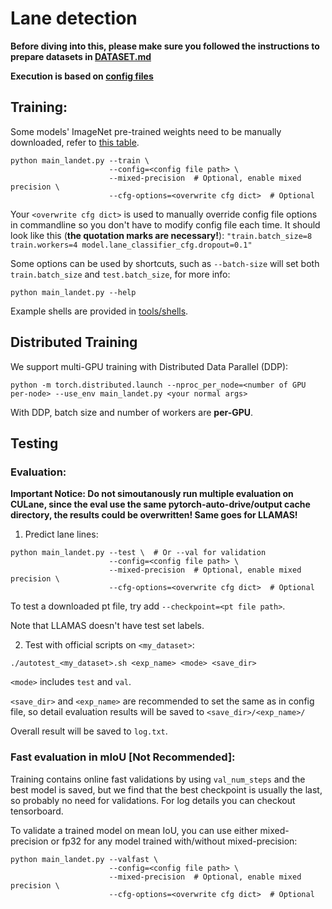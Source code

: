 # Lane detection

**Before diving into this, please make sure you followed the instructions to prepare datasets in [DATASET.md](./DATASET.md)**

**Execution is based on [config files](../configs/README.md)**

## Training:

Some models' ImageNet pre-trained weights need to be manually downloaded, refer to [this table](./IMAGENET_MODELS.md).

```
python main_landet.py --train \
                      --config=<config file path> \
                      --mixed-precision  # Optional, enable mixed precision \
                      --cfg-options=<overwrite cfg dict>  # Optional
```

Your `<overwrite cfg dict>` is used to manually override config file options in commandline so you don't have to modify config file each time. It should look like this (**the quotation marks are necessary!**): `"train.batch_size=8 train.workers=4 model.lane_classifier_cfg.dropout=0.1"`

Some options can be used by shortcuts, such as `--batch-size` will set both `train.batch_size` and `test.batch_size`, for more info:

```
python main_landet.py --help
```

Example shells are provided in [tools/shells](../tools/shells/).

## Distributed Training

We support multi-GPU training with Distributed Data Parallel (DDP):

```
python -m torch.distributed.launch --nproc_per_node=<number of GPU per-node> --use_env main_landet.py <your normal args>
```

With DDP, batch size and number of workers are **per-GPU**.

## Testing

### Evaluation:

**Important Notice: Do not simoutanously run multiple evaluation on CULane, since the eval use the same pytorch-auto-drive/output cache directory, the results could be overwritten! Same goes for LLAMAS!**

1. Predict lane lines:

```
python main_landet.py --test \  # Or --val for validation
                      --config=<config file path> \
                      --mixed-precision  # Optional, enable mixed precision \
                      --cfg-options=<overwrite cfg dict>  # Optional
```

To test a downloaded pt file, try add `--checkpoint=<pt file path>`.

Note that LLAMAS doesn't have test set labels.

2. Test with official scripts on `<my_dataset>`:

```
./autotest_<my_dataset>.sh <exp_name> <mode> <save_dir>
```

`<mode>` includes `test` and `val`.

`<save_dir>` and `<exp_name>` are recommended to set the same as in config file, so detail evaluation results will be saved to `<save_dir>/<exp_name>/`

Overall result will be saved to `log.txt`.

### Fast evaluation in mIoU [Not Recommended]:

Training contains online fast validations by using `val_num_steps` and the best model is saved, but we find that the best checkpoint is usually the last, so probably no need for validations. For log details you can checkout tensorboard.

To validate a trained model on mean IoU, you can use either mixed-precision or fp32 for any model trained with/without mixed-precision:

```
python main_landet.py --valfast \
                      --config=<config file path> \
                      --mixed-precision  # Optional, enable mixed precision \
                      --cfg-options=<overwrite cfg dict>  # Optional
```
